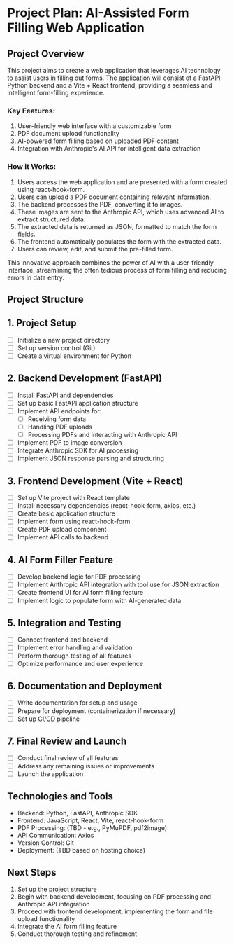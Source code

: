 # Project Plan: AI-Assisted Form Filling Web Application

## Project Overview

This project aims to create a web application that leverages AI technology to assist users in filling out forms. The application will consist of a FastAPI Python backend and a Vite + React frontend, providing a seamless and intelligent form-filling experience.

### Key Features:
1. User-friendly web interface with a customizable form
2. PDF document upload functionality
3. AI-powered form filling based on uploaded PDF content
4. Integration with Anthropic's AI API for intelligent data extraction

### How it Works:
1. Users access the web application and are presented with a form created using react-hook-form.
2. Users can upload a PDF document containing relevant information.
3. The backend processes the PDF, converting it to images.
4. These images are sent to the Anthropic API, which uses advanced AI to extract structured data.
5. The extracted data is returned as JSON, formatted to match the form fields.
6. The frontend automatically populates the form with the extracted data.
7. Users can review, edit, and submit the pre-filled form.

This innovative approach combines the power of AI with a user-friendly interface, streamlining the often tedious process of form filling and reducing errors in data entry.

## Project Structure

## 1. Project Setup
- [ ] Initialize a new project directory
- [ ] Set up version control (Git)
- [ ] Create a virtual environment for Python

## 2. Backend Development (FastAPI)
- [ ] Install FastAPI and dependencies
- [ ] Set up basic FastAPI application structure
- [ ] Implement API endpoints for:
  - [ ] Receiving form data
  - [ ] Handling PDF uploads
  - [ ] Processing PDFs and interacting with Anthropic API
- [ ] Implement PDF to image conversion
- [ ] Integrate Anthropic SDK for AI processing
- [ ] Implement JSON response parsing and structuring

## 3. Frontend Development (Vite + React)
- [ ] Set up Vite project with React template
- [ ] Install necessary dependencies (react-hook-form, axios, etc.)
- [ ] Create basic application structure
- [ ] Implement form using react-hook-form
- [ ] Create PDF upload component
- [ ] Implement API calls to backend

## 4. AI Form Filler Feature
- [ ] Develop backend logic for PDF processing
- [ ] Implement Anthropic API integration with tool use for JSON extraction
- [ ] Create frontend UI for AI form filling feature
- [ ] Implement logic to populate form with AI-generated data

## 5. Integration and Testing
- [ ] Connect frontend and backend
- [ ] Implement error handling and validation
- [ ] Perform thorough testing of all features
- [ ] Optimize performance and user experience

## 6. Documentation and Deployment
- [ ] Write documentation for setup and usage
- [ ] Prepare for deployment (containerization if necessary)
- [ ] Set up CI/CD pipeline

## 7. Final Review and Launch
- [ ] Conduct final review of all features
- [ ] Address any remaining issues or improvements
- [ ] Launch the application

## Technologies and Tools
- Backend: Python, FastAPI, Anthropic SDK
- Frontend: JavaScript, React, Vite, react-hook-form
- PDF Processing: (TBD - e.g., PyMuPDF, pdf2image)
- API Communication: Axios
- Version Control: Git
- Deployment: (TBD based on hosting choice)

## Next Steps
1. Set up the project structure
2. Begin with backend development, focusing on PDF processing and Anthropic API integration
3. Proceed with frontend development, implementing the form and file upload functionality
4. Integrate the AI form filling feature
5. Conduct thorough testing and refinement
